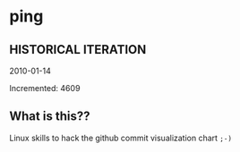 # ping

## HISTORICAL ITERATION
2010-01-14

Incremented: 4609

## What is this?? 
Linux skills to hack the github commit visualization chart `;-)`
